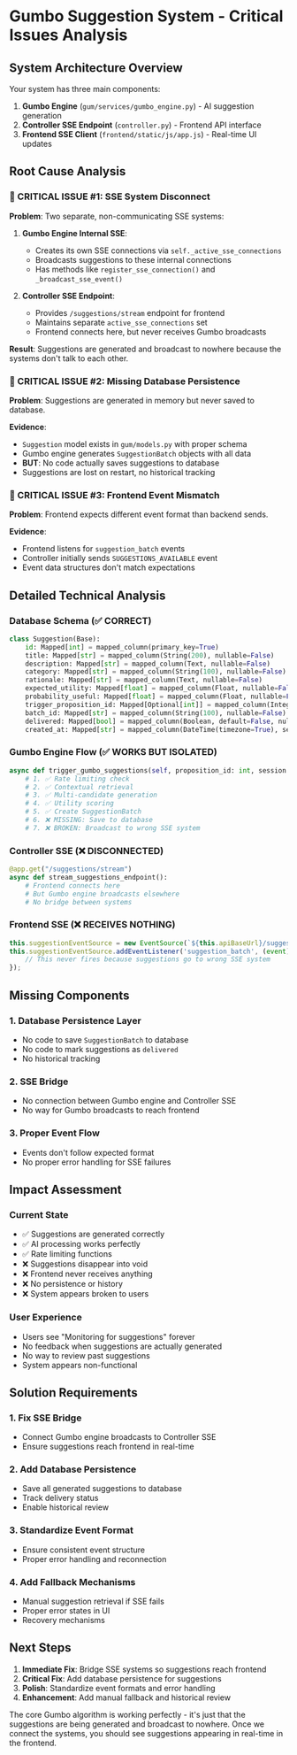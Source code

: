 # Gumbo Suggestion System - Critical Issues Analysis

## System Architecture Overview

Your system has three main components:
1. **Gumbo Engine** (`gum/services/gumbo_engine.py`) - AI suggestion generation
2. **Controller SSE Endpoint** (`controller.py`) - Frontend API interface  
3. **Frontend SSE Client** (`frontend/static/js/app.js`) - Real-time UI updates

## Root Cause Analysis

### 🚨 CRITICAL ISSUE #1: SSE System Disconnect

**Problem**: Two separate, non-communicating SSE systems:

1. **Gumbo Engine Internal SSE**: 
   - Creates its own SSE connections via `self._active_sse_connections`
   - Broadcasts suggestions to these internal connections
   - Has methods like `register_sse_connection()` and `_broadcast_sse_event()`

2. **Controller SSE Endpoint**:
   - Provides `/suggestions/stream` endpoint for frontend
   - Maintains separate `active_sse_connections` set
   - Frontend connects here, but never receives Gumbo broadcasts

**Result**: Suggestions are generated and broadcast to nowhere because the systems don't talk to each other.

### 🚨 CRITICAL ISSUE #2: Missing Database Persistence

**Problem**: Suggestions are generated in memory but never saved to database.

**Evidence**:
- `Suggestion` model exists in `gum/models.py` with proper schema
- Gumbo engine generates `SuggestionBatch` objects with all data
- **BUT**: No code actually saves suggestions to database
- Suggestions are lost on restart, no historical tracking

### 🚨 CRITICAL ISSUE #3: Frontend Event Mismatch

**Problem**: Frontend expects different event format than backend sends.

**Evidence**:
- Frontend listens for `suggestion_batch` events
- Controller initially sends `SUGGESTIONS_AVAILABLE` event
- Event data structures don't match expectations

## Detailed Technical Analysis

### Database Schema (✅ CORRECT)
```python
class Suggestion(Base):
    id: Mapped[int] = mapped_column(primary_key=True)
    title: Mapped[str] = mapped_column(String(200), nullable=False)
    description: Mapped[str] = mapped_column(Text, nullable=False)
    category: Mapped[str] = mapped_column(String(100), nullable=False)
    rationale: Mapped[str] = mapped_column(Text, nullable=False)
    expected_utility: Mapped[float] = mapped_column(Float, nullable=False)
    probability_useful: Mapped[float] = mapped_column(Float, nullable=False)
    trigger_proposition_id: Mapped[Optional[int]] = mapped_column(Integer, ForeignKey("propositions.id"))
    batch_id: Mapped[str] = mapped_column(String(100), nullable=False)
    delivered: Mapped[bool] = mapped_column(Boolean, default=False, nullable=False)
    created_at: Mapped[str] = mapped_column(DateTime(timezone=True), server_default=func.now())
```

### Gumbo Engine Flow (✅ WORKS BUT ISOLATED)
```python
async def trigger_gumbo_suggestions(self, proposition_id: int, session: AsyncSession):
    # 1. ✅ Rate limiting check
    # 2. ✅ Contextual retrieval  
    # 3. ✅ Multi-candidate generation
    # 4. ✅ Utility scoring
    # 5. ✅ Create SuggestionBatch
    # 6. ❌ MISSING: Save to database
    # 7. ❌ BROKEN: Broadcast to wrong SSE system
```

### Controller SSE (❌ DISCONNECTED)
```python
@app.get("/suggestions/stream")
async def stream_suggestions_endpoint():
    # Frontend connects here
    # But Gumbo engine broadcasts elsewhere
    # No bridge between systems
```

### Frontend SSE (❌ RECEIVES NOTHING)
```javascript
this.suggestionEventSource = new EventSource(`${this.apiBaseUrl}/suggestions/stream`);
this.suggestionEventSource.addEventListener('suggestion_batch', (event) => {
    // This never fires because suggestions go to wrong SSE system
});
```

## Missing Components

### 1. Database Persistence Layer
- No code to save `SuggestionBatch` to database
- No code to mark suggestions as `delivered`
- No historical tracking

### 2. SSE Bridge
- No connection between Gumbo engine and Controller SSE
- No way for Gumbo broadcasts to reach frontend

### 3. Proper Event Flow
- Events don't follow expected format
- No proper error handling for SSE failures

## Impact Assessment

### Current State
- ✅ Suggestions are generated correctly
- ✅ AI processing works perfectly  
- ✅ Rate limiting functions
- ❌ Suggestions disappear into void
- ❌ Frontend never receives anything
- ❌ No persistence or history
- ❌ System appears broken to users

### User Experience
- Users see "Monitoring for suggestions" forever
- No feedback when suggestions are actually generated
- No way to review past suggestions
- System appears non-functional

## Solution Requirements

### 1. Fix SSE Bridge
- Connect Gumbo engine broadcasts to Controller SSE
- Ensure suggestions reach frontend in real-time

### 2. Add Database Persistence  
- Save all generated suggestions to database
- Track delivery status
- Enable historical review

### 3. Standardize Event Format
- Ensure consistent event structure
- Proper error handling and reconnection

### 4. Add Fallback Mechanisms
- Manual suggestion retrieval if SSE fails
- Proper error states in UI
- Recovery mechanisms

## Next Steps

1. **Immediate Fix**: Bridge SSE systems so suggestions reach frontend
2. **Critical Fix**: Add database persistence for suggestions  
3. **Polish**: Standardize event formats and error handling
4. **Enhancement**: Add manual fallback and historical review

The core Gumbo algorithm is working perfectly - it's just that the suggestions are being generated and broadcast to nowhere. Once we connect the systems, you should see suggestions appearing in real-time in the frontend.
